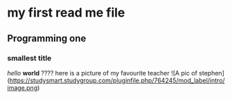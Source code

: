 # my first read me file
## Programming one 
### smallest title 

*hello* **world** ????
here is a picture of my favourite teacher 
![A pic of stephen]
(https://studysmart.studygroup.com/pluginfile.php/764245/mod_label/intro/image.png)
